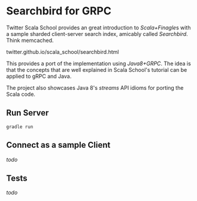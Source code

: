 # Searchbird for GRPC

Twitter Scala School provides an great introduction to *Scala+Finagle*s with a sample sharded client-server search index, amicably called _Searchbird_. Think memcached.

twitter.github.io/scala_school/searchbird.html

This provides a port of the implementation using *Java8+GRPC*. The idea is that the concepts that are well explained in Scala School's tutorial can be applied
to gRPC and Java.

The project also showcases Java 8's *streams* API idioms for porting the Scala code.

## Run Server

`gradle run`

## Connect as a sample Client

_todo_

## Tests

_todo_
